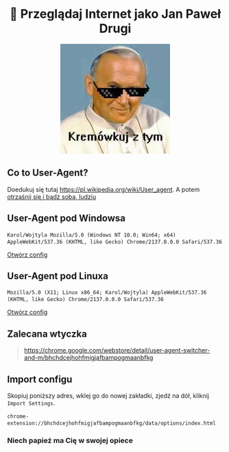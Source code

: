 <div align="center">
    <h1>🍮 Przeglądaj Internet jako Jan Paweł Drugi</h1>
    <img src="/images/kremowkuj_z_tym.jpg" alt="Kremówkuj z tym">
</div>


## Co to User-Agent?
Doedukuj się tutaj https://pl.wikipedia.org/wiki/User_agent. A potem [otrząśnij się i bądź sobą, ludziu](https://www.youtube.com/watch?v=XjehBH_ZD8w)


## User-Agent pod Windowsa
```
Karol/Wojtyla Mozilla/5.0 (Windows NT 10.0; Win64; x64) AppleWebKit/537.36 (KHTML, like Gecko) Chrome/2137.0.0.0 Safari/537.36
```
[Otwórz config](config/windows.json)


## User-Agent pod Linuxa
```
Mozilla/5.0 (X11; Linux x86_64; Karol/Wojtyla) AppleWebKit/537.36 (KHTML, like Gecko) Chrome/2137.0.0.0 Safari/537.36
```
[Otwórz config](config/linux.json)


## Zalecana wtyczka
> https://chrome.google.com/webstore/detail/user-agent-switcher-and-m/bhchdcejhohfmigjafbampogmaanbfkg


## Import configu
Skopiuj poniższy adres, wklej go do nowej zakładki, zjedź na dół, kliknij `Import Settings`.
```
chrome-extension://bhchdcejhohfmigjafbampogmaanbfkg/data/options/index.html
```


### Niech papież ma Cię w swojej opiece

